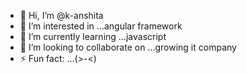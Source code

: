 - 👋 Hi, I’m @k-anshita
- 👀 I’m interested in ...angular framework
- 🌱 I’m currently learning ...javascript
- 💞️ I’m looking to collaborate on ...growing it company
- ⚡ Fun fact: ...(>-<)

<!---
k-anshita/k-anshita is a ✨ special ✨ repository because its `README.md` (this file) appears on your GitHub profile.
You can click the Preview link to take a look at your changes.
--->
